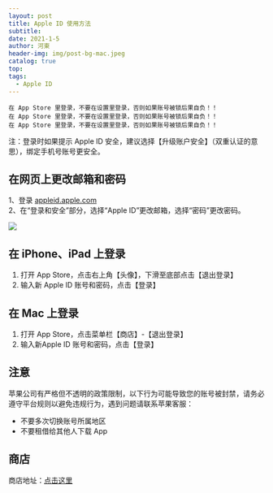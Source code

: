 ```yaml
---
layout: post
title: Apple ID 使用方法
subtitle: 
date: 2021-1-5
author: 河東
header-img: img/post-bg-mac.jpeg
catalog: true
top: 
tags:
  - Apple ID
---
```


`在 App Store 里登录，不要在设置里登录，否则如果账号被锁后果自负！！`\
`在 App Store 里登录，不要在设置里登录，否则如果账号被锁后果自负！！`\
`在 App Store 里登录，不要在设置里登录，否则如果账号被锁后果自负！！`

注：登录时如果提示 Apple ID 安全，建议选择【升级账户安全】（双重认证的意思），绑定手机号账号更安全。

## 在网页上更改邮箱和密码

1、登录 [appleid.apple.com](https://appleid.apple.com/)\
2、在“登录和安全”部分，选择“Apple ID”更改邮箱，选择“密码”更改密码。

![](https://i.imgur.com/CEM6qcF.png)

## 在 iPhone、iPad 上登录

1. 打开 App Store，点击右上角【头像】，下滑至底部点击【退出登录】
2. 输入新 Apple ID 账号和密码，点击【登录】

## 在 Mac 上登录
1. 打开 App Store，点击菜单栏【商店】-【退出登录】
2. 输入新Apple ID 账号和密码，点击【登录】


## 注意

苹果公司有严格但不透明的政策限制，以下行为可能导致您的账号被封禁，请务必遵守平台规则以避免违规行为，遇到问题请联系苹果客服：

- 不要多次切换账号所属地区
- 不要租借给其他人下载 App

## 商店

商店地址：[点击这里](https://simgv.com/2023/03/19/store/) 